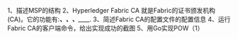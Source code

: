 1、描述MSP的结构
2、Hyperledger Fabric CA 就是Fabric的证书颁发机构(CA)。它的功能有:___________、_____________、_____________、_______________.
3、简述Fabric CA的配置文件的配置信息
4、运行Fabric CA的客户端命令，给出实现成功的截图
5、用Go实现POW（1）
